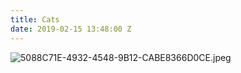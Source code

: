 ```yaml
---
title: Cats
date: 2019-02-15 13:48:00 Z
---
```


![5088C71E-4932-4548-9B12-CABE8366D0CE.jpeg](/uploads/5088C71E-4932-4548-9B12-CABE8366D0CE.jpeg)